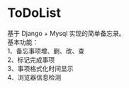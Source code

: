 # ToDoList
基于 Django + Mysql 实现的简单备忘录。  
基本功能：  
	1、备忘事项增、删、改、查  
	2、标记完成事项  
	3、事项格式化时间显示  
	4、浏览器信息检测

